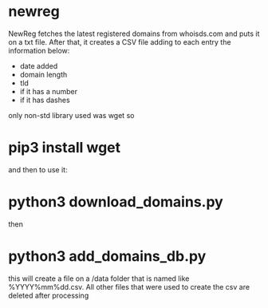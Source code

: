 # newreg

NewReg fetches the latest registered domains from whoisds.com and puts it on a txt file. 
After that, it creates a CSV file adding to each entry the information below: 

- date added
- domain length
- tld
- if it has a number 
- if it has dashes

only non-std library used was wget so

# pip3 install wget 

and then to use it: 

# python3 download_domains.py

then

# python3 add_domains_db.py

this will create a file on a /data folder that is named like %YYYY%mm%dd.csv. 
All other files that were used to create the csv are deleted after processing
